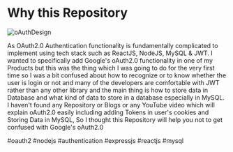 # Why this Repository

![oAuthDesign](https://user-images.githubusercontent.com/79020081/152693511-d010b375-2f75-4fc1-890c-b4a6719ad0ac.png)


As OAuth2.0 Authentication functionality is fundamentally complicated to implement using tech stack such as ReactJS, NodeJS, MySQL & JWT. I wanted to specifically add Google's oAuth2.0 functionality in one of my Products but this was the thing which I was going to do for the very first time so I was a bit confused about how to recognize or to know whether the user is login or not and many of the developers are comfortable with JWT rather than any other library and the main thing is how to store data in Database and what kind of data to store in a database especially in MySQL. I haven't found any Repository or Blogs or any YouTube video which will explain oAuth2.0 easily including adding Tokens in user's cookies and Storing Data in MySQL, So I thought this Repository will help you not to get confused with Google's oAuth2.0

#oauth2 #nodejs #authentication #expressjs #reactjs #mysql 
